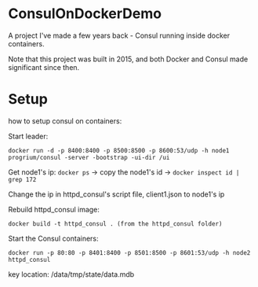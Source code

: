# ConsulOnDockerDemo
A project I've made a few years back - Consul running inside docker containers.

Note that this project was built in 2015, and both Docker and Consul made significant since then.

# Setup
how to setup consul on containers:

Start leader: 
```
docker run -d -p 8400:8400 -p 8500:8500 -p 8600:53/udp -h node1 progrium/consul -server -bootstrap -ui-dir /ui
```

Get node1's ip: ```docker ps``` -> copy the node1's id -> ```docker inspect id | grep 172```

Change the ip in httpd_consul's script file, client1.json to node1's ip

Rebuild httpd_consul image: 
```
docker build -t httpd_consul . (from the httpd_consul folder)
```

Start the Consul containers:
```
docker run -p 80:80 -p 8401:8400 -p 8501:8500 -p 8601:53/udp -h node2 httpd_consul
```

key location: /data/tmp/state<number>/data.mdb

